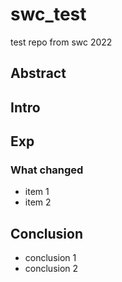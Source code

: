 # swc_test
test repo from swc 2022

## Abstract

## Intro

## Exp

### What changed
- item 1
- item 2

## Conclusion
- conclusion 1
- conclusion 2
